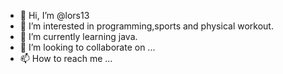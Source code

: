 - 👋 Hi, I’m @lors13
- 👀 I’m interested in programming,sports and physical workout.
- 🌱 I’m currently learning java.
- 💞️ I’m looking to collaborate on ...
- 📫 How to reach me ...

<!---
lors13/lors13 is a ✨ special ✨ repository because its `README.md` (this file) appears on your GitHub profile.
You can click the Preview link to take a look at your changes.
--->
